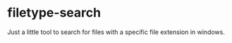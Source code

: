 # filetype-search
 Just a little tool to search for files with a specific file extension in windows. 
